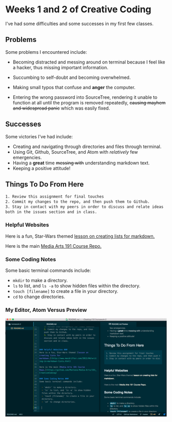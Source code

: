  # Weeks 1 and 2 of Creative Coding #

 I've had some difficulties and some successes in my first few classes.

 ## Problems ##
 Some problems I encountered include:

 - Becoming distracted and messing around on terminal because I feel like a hacker, thus missing important information.

 - Succumbing to self-doubt and becoming overwhelmed.

 - Making small typos that confuse and **anger** the computer.

 - Entering the wrong password into SourceTree, rendering it unable to function at all until the program is removed repeatedly, ~~causing mayhem and widespread panic~~ which was easily fixed.


 ## Successes ##

 Some victories I've had include:

  - Creating and navigating through directories and files through terminal.
  - Using Git, Github, SourceTree, and Atom with *relatively* few emergencies.
  - Having a **great** time ~~messing with~~ understanding markdown text.
  - Keeping a positive attitude!


  ## Things To Do From Here ##
    1. Review this assignment for final touches
    2. Commit my changes to the repo, and then push them to Github.
    3. Stay in contact with my peers in order to discuss and relate ideas both in the issues section and in class.


### Helpful Websites ###
Here is a fun, Star-Wars themed [lesson on creating lists for markdown.](http://www.macdrifter.com/2012/04/writing-in-markdown-lists.html)

Here is the main [Media Arts 191 Course Repo.](https://github.com/Montana-Media-Arts/191_CreativeCoding)

### Some Coding Notes ###
Some basic terminal commands include:

  - `mkdir` to make a directory.
  - `ls` to list, and `ls -a` to show hidden files within the directory.
  - `touch [filename]` to create a file in your directory.
  - `cd` to change directories.
 ### My Editor, Atom Versus Preview
  ![Image of my editor](screen.jpg)
